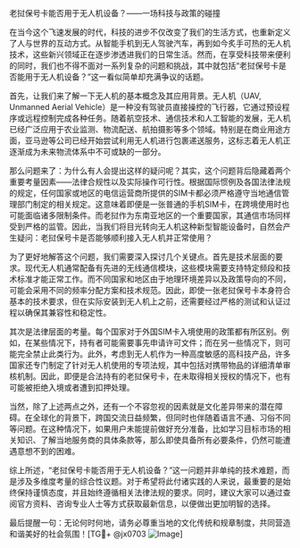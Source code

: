 老挝保号卡能否用于无人机设备？——一场科技与政策的碰撞

在当今这个飞速发展的时代，科技的进步不仅改变了我们的生活方式，也重新定义了人与世界的互动方式。从智能手机到无人驾驶汽车，再到如今炙手可热的无人机技术，这些新兴领域正在逐步渗透进我们的日常生活。然而，在享受科技带来便利的同时，我们也不得不面对一系列复杂的问题和挑战，其中就包括“老挝保号卡是否能用于无人机设备？”这一看似简单却充满争议的话题。

首先，让我们来了解一下无人机的基本概念及其应用背景。无人机（UAV, Unmanned Aerial Vehicle）是一种没有驾驶员直接操控的飞行器，它通过预设程序或远程控制完成各种任务。随着航空技术、通信技术和人工智能的发展，无人机已经广泛应用于农业监测、物流配送、航拍摄影等多个领域。特别是在商业用途方面，亚马逊等公司已经开始尝试利用无人机进行包裹递送服务，这标志着无人机正逐渐成为未来物流体系中不可或缺的一部分。

那么问题来了：为什么有人会提出这样的疑问呢？其实，这个问题背后隐藏着两个重要考量因素——法律合规性以及实际操作可行性。根据国际惯例及各国法律法规的规定，任何国家或地区的电信运营商所提供的SIM卡都必须严格遵守当地通信管理部门制定的相关规定。这意味着即便是一张普通的手机SIM卡，在跨境使用时也可能面临诸多限制条件。而老挝作为东南亚地区的一个重要国家，其通信市场同样受到严格的监管。因此，当我们将目光转向无人机这种新型智能设备时，自然会产生疑问：老挝保号卡是否能够顺利接入无人机并正常使用？

为了更好地解答这个问题，我们需要深入探讨几个关键点。首先是技术层面的要求。现代无人机通常配备有先进的无线通信模块，这些模块需要支持特定频段和技术标准才能正常工作。而不同国家和地区由于地理环境差异以及政策导向的不同，可能会采用不同的频率分配方案和技术规范。因此，即使一张老挝保号卡本身符合基本的技术要求，但在实际安装到无人机上之前，还需要经过严格的测试和认证过程以确保其兼容性和稳定性。

其次是法律层面的考量。每个国家对于外国SIM卡入境使用的政策都有所区别。例如，在某些情况下，持有者可能需要事先申请许可文件；而在另一些情况下，则可能完全禁止此类行为。此外，考虑到无人机作为一种高度敏感的高科技产品，许多国家还专门制定了针对无人机使用的专项法规，其中包括对携带物品的详细清单审核机制。因此，即便是合法持有的老挝保号卡，在未取得相关授权的情况下，也有可能被拒绝入境或者遭到扣押处理。

当然，除了上述两点之外，还有一个不容忽视的因素就是文化差异带来的潜在障碍。在全球化的背景下，跨国交流日益频繁，但同时也伴随着语言不通、习俗不同等问题。在这种情况下，如果用户未能提前做好充分准备，比如学习目标市场的相关知识、了解当地服务商的具体条款等，那么即使具备所有必要条件，仍然可能遭遇意想不到的困难。

综上所述，“老挝保号卡能否用于无人机设备？”这一问题并非单纯的技术难题，而是涉及多维度考量的综合性议题。对于希望将此付诸实践的人来说，最重要的是始终保持谨慎态度，并且始终遵循相关法律法规的要求。同时，建议大家可以通过查阅官方资料、咨询专业人士等方式获取最新信息，以便做出更加明智的选择。

最后提醒一句：无论何时何地，请务必尊重当地的文化传统和规章制度，共同营造和谐美好的社会氛围！[TG💪+ @jx0703 ![Image](https://github.com/user-attachments/assets/dbca1d08-cadb-493c-b0ec-ad6f7a83f270)]